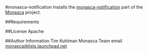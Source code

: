 #monasca-notification
Installs the [monasca-notification](https://github.com/stackforge/monasca-notification) part of the [Monasca](https://wiki.openstack.org/wiki/Monasca) project.

##Requirements

##License
Apache

##Author Information
Tim Kuhlman
Monasca Team email monasca@lists.launchpad.net
